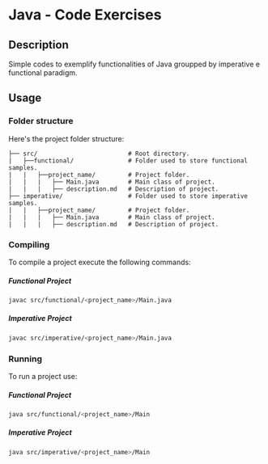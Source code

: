 # Java - Code Exercises

## Description

Simple codes to exemplify functionalities of Java groupped by imperative e functional paradigm.

## Usage

### Folder structure

Here's the project folder structure:

```
├── src/                         # Root directory.
|   ├──functional/               # Folder used to store functional samples.
|   |   ├──project_name/         # Project folder.
|   |   |   ├── Main.java        # Main class of project.
|   |   |   ├── description.md   # Description of project.
├── imperative/                  # Folder used to store imperative samples.
|   |   ├──project_name/         # Project folder.
|   |   |   ├── Main.java        # Main class of project.
|   |   |   ├── description.md   # Description of project.
```

### Compiling

To compile a project execute the following commands:

##### Functional Project

```sh
javac src/functional/<project_name>/Main.java
```

##### Imperative Project

```sh
javac src/imperative/<project_name>/Main.java
```

### Running

To run a project use:

##### Functional Project

```sh
java src/functional/<project_name>/Main
```

##### Imperative Project

```sh
java src/imperative/<project_name>/Main
```
